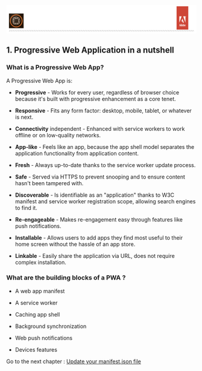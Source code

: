 ![AEM Adobe](../chapters/images/logo/Lab-Header.png)  
## 1. Progressive Web Application in a nutshell

### What is a Progressive Web App?

A Progressive Web App is:

- **Progressive** - Works for every user, regardless of browser choice because it's built with progressive enhancement as a core tenet.

- **Responsive** - Fits any form factor: desktop, mobile, tablet, or whatever is next.

- **Connectivity** independent - Enhanced with service workers to work offline or on low-quality networks.

- **App-like** - Feels like an app, because the app shell model separates the application functionality from application content.

- **Fresh** - Always up-to-date thanks to the service worker update process.

- **Safe** - Served via HTTPS to prevent snooping and to ensure content hasn't been tampered with.

- **Discoverable** - Is identifiable as an "application" thanks to W3C manifest and service worker registration scope, allowing search engines to find it.

- **Re-engageable** - Makes re-engagement easy through features like push notifications.

-  **Installable** - Allows users to add apps they find most useful to their home screen without the hassle of an app store.

- **Linkable** - Easily share the application via URL, does not require complex installation.

### What are the building blocks of a PWA ?

- A web app manifest

- A service worker

- Caching app shell

- Background synchronization

- Web push notifications

- Devices features


Go to the next chapter : [Update your manifest.json file](chapter-2.md)
